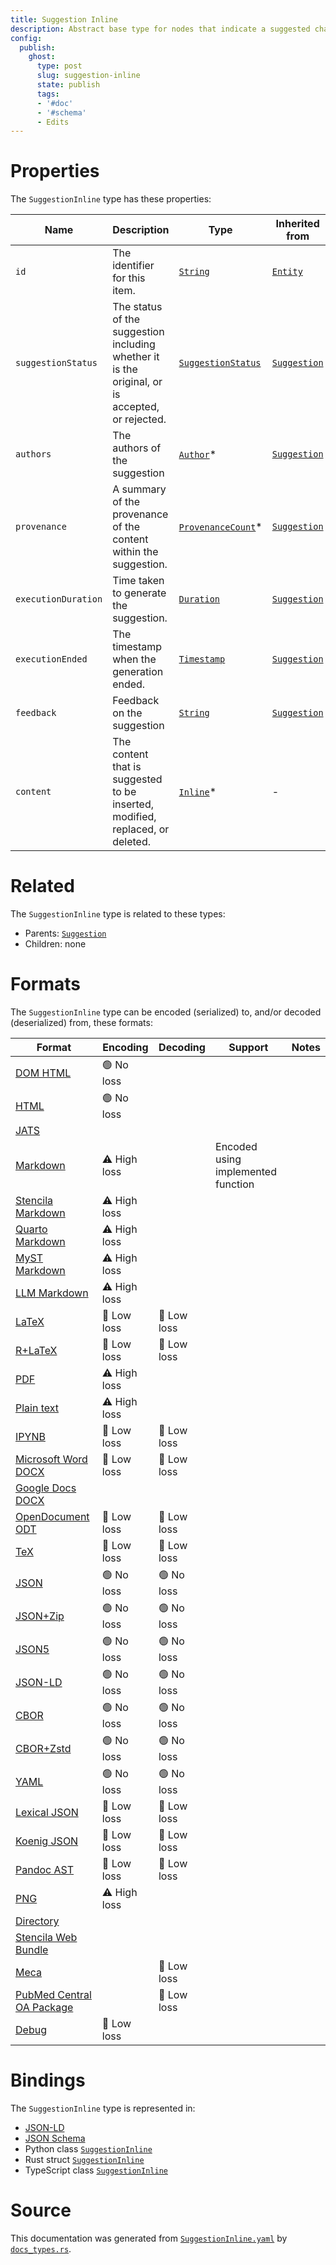 ```yaml
---
title: Suggestion Inline
description: Abstract base type for nodes that indicate a suggested change to inline content.
config:
  publish:
    ghost:
      type: post
      slug: suggestion-inline
      state: publish
      tags:
      - '#doc'
      - '#schema'
      - Edits
---
```


# Properties

The `SuggestionInline` type has these properties:

| Name                | Description                                                                                     | Type                                                                                    | Inherited from                                                             | `JSON-LD @id`                                | Aliases                                    |
| ------------------- | ----------------------------------------------------------------------------------------------- | --------------------------------------------------------------------------------------- | -------------------------------------------------------------------------- | -------------------------------------------- | ------------------------------------------ |
| `id`                | The identifier for this item.                                                                   | [`String`](https://stencila.ghost.io/docs/reference/schema/string)                      | [`Entity`](https://stencila.ghost.io/docs/reference/schema/entity)         | [`schema:id`](https://schema.org/id)         | -                                          |
| `suggestionStatus`  | The status of the suggestion including whether it is the original, or is accepted, or rejected. | [`SuggestionStatus`](https://stencila.ghost.io/docs/reference/schema/suggestion-status) | [`Suggestion`](https://stencila.ghost.io/docs/reference/schema/suggestion) | `stencila:suggestionStatus`                  | `suggestion-status`, `suggestion_status`   |
| `authors`           | The authors of the suggestion                                                                   | [`Author`](https://stencila.ghost.io/docs/reference/schema/author)*                     | [`Suggestion`](https://stencila.ghost.io/docs/reference/schema/suggestion) | [`schema:author`](https://schema.org/author) | `author`                                   |
| `provenance`        | A summary of the provenance of the content within the suggestion.                               | [`ProvenanceCount`](https://stencila.ghost.io/docs/reference/schema/provenance-count)*  | [`Suggestion`](https://stencila.ghost.io/docs/reference/schema/suggestion) | `stencila:provenance`                        | -                                          |
| `executionDuration` | Time taken to generate the suggestion.                                                          | [`Duration`](https://stencila.ghost.io/docs/reference/schema/duration)                  | [`Suggestion`](https://stencila.ghost.io/docs/reference/schema/suggestion) | `stencila:executionDuration`                 | `execution-duration`, `execution_duration` |
| `executionEnded`    | The timestamp when the generation ended.                                                        | [`Timestamp`](https://stencila.ghost.io/docs/reference/schema/timestamp)                | [`Suggestion`](https://stencila.ghost.io/docs/reference/schema/suggestion) | `stencila:executionEnded`                    | `execution-ended`, `execution_ended`       |
| `feedback`          | Feedback on the suggestion                                                                      | [`String`](https://stencila.ghost.io/docs/reference/schema/string)                      | [`Suggestion`](https://stencila.ghost.io/docs/reference/schema/suggestion) | `stencila:feedback`                          | -                                          |
| `content`           | The content that is suggested to be inserted, modified, replaced, or deleted.                   | [`Inline`](https://stencila.ghost.io/docs/reference/schema/inline)*                     | -                                                                          | `stencila:content`                           | -                                          |

# Related

The `SuggestionInline` type is related to these types:

- Parents: [`Suggestion`](https://stencila.ghost.io/docs/reference/schema/suggestion)
- Children: none

# Formats

The `SuggestionInline` type can be encoded (serialized) to, and/or decoded (deserialized) from, these formats:

| Format                                                                              | Encoding     | Decoding   | Support                            | Notes |
| ----------------------------------------------------------------------------------- | ------------ | ---------- | ---------------------------------- | ----- |
| [DOM HTML](https://stencila.ghost.io/docs/reference/formats/dom.html)               | 🟢 No loss    |            |                                    |
| [HTML](https://stencila.ghost.io/docs/reference/formats/html)                       | 🟢 No loss    |            |                                    |
| [JATS](https://stencila.ghost.io/docs/reference/formats/jats)                       |              |            |                                    |
| [Markdown](https://stencila.ghost.io/docs/reference/formats/md)                     | ⚠️ High loss |            | Encoded using implemented function |
| [Stencila Markdown](https://stencila.ghost.io/docs/reference/formats/smd)           | ⚠️ High loss |            |                                    |
| [Quarto Markdown](https://stencila.ghost.io/docs/reference/formats/qmd)             | ⚠️ High loss |            |                                    |
| [MyST Markdown](https://stencila.ghost.io/docs/reference/formats/myst)              | ⚠️ High loss |            |                                    |
| [LLM Markdown](https://stencila.ghost.io/docs/reference/formats/llmd)               | ⚠️ High loss |            |                                    |
| [LaTeX](https://stencila.ghost.io/docs/reference/formats/latex)                     | 🔷 Low loss   | 🔷 Low loss |                                    |
| [R+LaTeX](https://stencila.ghost.io/docs/reference/formats/rnw)                     | 🔷 Low loss   | 🔷 Low loss |                                    |
| [PDF](https://stencila.ghost.io/docs/reference/formats/pdf)                         | ⚠️ High loss |            |                                    |
| [Plain text](https://stencila.ghost.io/docs/reference/formats/text)                 | ⚠️ High loss |            |                                    |
| [IPYNB](https://stencila.ghost.io/docs/reference/formats/ipynb)                     | 🔷 Low loss   | 🔷 Low loss |                                    |
| [Microsoft Word DOCX](https://stencila.ghost.io/docs/reference/formats/docx)        | 🔷 Low loss   | 🔷 Low loss |                                    |
| [Google Docs DOCX](https://stencila.ghost.io/docs/reference/formats/gdocx)          |              |            |                                    |
| [OpenDocument ODT](https://stencila.ghost.io/docs/reference/formats/odt)            | 🔷 Low loss   | 🔷 Low loss |                                    |
| [TeX](https://stencila.ghost.io/docs/reference/formats/tex)                         | 🔷 Low loss   | 🔷 Low loss |                                    |
| [JSON](https://stencila.ghost.io/docs/reference/formats/json)                       | 🟢 No loss    | 🟢 No loss  |                                    |
| [JSON+Zip](https://stencila.ghost.io/docs/reference/formats/json.zip)               | 🟢 No loss    | 🟢 No loss  |                                    |
| [JSON5](https://stencila.ghost.io/docs/reference/formats/json5)                     | 🟢 No loss    | 🟢 No loss  |                                    |
| [JSON-LD](https://stencila.ghost.io/docs/reference/formats/jsonld)                  | 🟢 No loss    | 🟢 No loss  |                                    |
| [CBOR](https://stencila.ghost.io/docs/reference/formats/cbor)                       | 🟢 No loss    | 🟢 No loss  |                                    |
| [CBOR+Zstd](https://stencila.ghost.io/docs/reference/formats/cbor.zstd)             | 🟢 No loss    | 🟢 No loss  |                                    |
| [YAML](https://stencila.ghost.io/docs/reference/formats/yaml)                       | 🟢 No loss    | 🟢 No loss  |                                    |
| [Lexical JSON](https://stencila.ghost.io/docs/reference/formats/lexical)            | 🔷 Low loss   | 🔷 Low loss |                                    |
| [Koenig JSON](https://stencila.ghost.io/docs/reference/formats/koenig)              | 🔷 Low loss   | 🔷 Low loss |                                    |
| [Pandoc AST](https://stencila.ghost.io/docs/reference/formats/pandoc)               | 🔷 Low loss   | 🔷 Low loss |                                    |
| [PNG](https://stencila.ghost.io/docs/reference/formats/png)                         | ⚠️ High loss |            |                                    |
| [Directory](https://stencila.ghost.io/docs/reference/formats/directory)             |              |            |                                    |
| [Stencila Web Bundle](https://stencila.ghost.io/docs/reference/formats/swb)         |              |            |                                    |
| [Meca](https://stencila.ghost.io/docs/reference/formats/meca)                       |              | 🔷 Low loss |                                    |
| [PubMed Central OA Package](https://stencila.ghost.io/docs/reference/formats/pmcoa) |              | 🔷 Low loss |                                    |
| [Debug](https://stencila.ghost.io/docs/reference/formats/debug)                     | 🔷 Low loss   |            |                                    |

# Bindings

The `SuggestionInline` type is represented in:

- [JSON-LD](https://stencila.org/SuggestionInline.jsonld)
- [JSON Schema](https://stencila.org/SuggestionInline.schema.json)
- Python class [`SuggestionInline`](https://github.com/stencila/stencila/blob/main/python/python/stencila/types/suggestion_inline.py)
- Rust struct [`SuggestionInline`](https://github.com/stencila/stencila/blob/main/rust/schema/src/types/suggestion_inline.rs)
- TypeScript class [`SuggestionInline`](https://github.com/stencila/stencila/blob/main/ts/src/types/SuggestionInline.ts)

# Source

This documentation was generated from [`SuggestionInline.yaml`](https://github.com/stencila/stencila/blob/main/schema/SuggestionInline.yaml) by [`docs_types.rs`](https://github.com/stencila/stencila/blob/main/rust/schema-gen/src/docs_types.rs).
